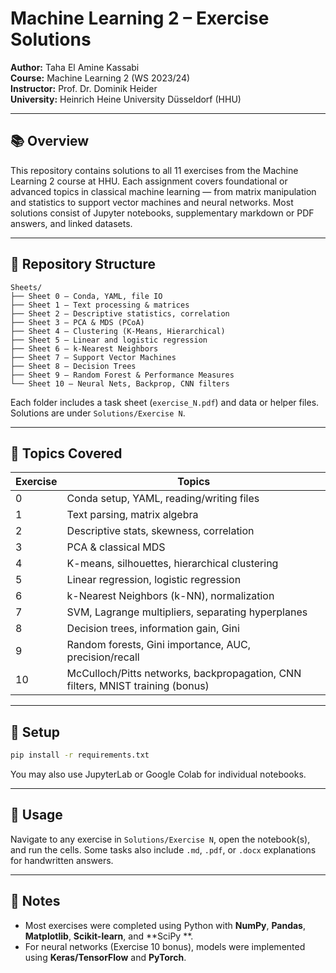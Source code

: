 # Machine Learning 2 – Exercise Solutions

**Author:** Taha El Amine Kassabi  
**Course:** Machine Learning 2 (WS 2023/24)  
**Instructor:** Prof. Dr. Dominik Heider  
**University:** Heinrich Heine University Düsseldorf (HHU)

---

## 📚 Overview

This repository contains solutions to all 11 exercises from the Machine Learning 2 course at HHU. Each assignment covers
foundational or advanced topics in classical machine learning — from matrix manipulation and statistics to support
vector machines and neural networks. Most solutions consist of Jupyter notebooks, supplementary markdown or PDF answers,
and linked datasets.

---

## 📂 Repository Structure

```
Sheets/
├── Sheet 0 – Conda, YAML, file IO
├── Sheet 1 – Text processing & matrices
├── Sheet 2 – Descriptive statistics, correlation
├── Sheet 3 – PCA & MDS (PCoA)
├── Sheet 4 – Clustering (K-Means, Hierarchical)
├── Sheet 5 – Linear and logistic regression
├── Sheet 6 – k-Nearest Neighbors
├── Sheet 7 – Support Vector Machines
├── Sheet 8 – Decision Trees
├── Sheet 9 – Random Forest & Performance Measures
└── Sheet 10 – Neural Nets, Backprop, CNN filters
```

Each folder includes a task sheet (`exercise_N.pdf`) and data or helper files. Solutions are
under `Solutions/Exercise N`.

---

## 🧠 Topics Covered

| Exercise | Topics                                                                         |
|----------|--------------------------------------------------------------------------------|
| 0        | Conda setup, YAML, reading/writing files                                       |
| 1        | Text parsing, matrix algebra                                                   |
| 2        | Descriptive stats, skewness, correlation                                       |
| 3        | PCA & classical MDS                                                            |
| 4        | K-means, silhouettes, hierarchical clustering                                  |
| 5        | Linear regression, logistic regression                                         |
| 6        | k-Nearest Neighbors (k-NN), normalization                                      |
| 7        | SVM, Lagrange multipliers, separating hyperplanes                              |
| 8        | Decision trees, information gain, Gini                                         |
| 9        | Random forests, Gini importance, AUC, precision/recall                         |
| 10       | McCulloch/Pitts networks, backpropagation, CNN filters, MNIST training (bonus) |

---

## 💾 Setup

```bash
pip install -r requirements.txt
```

You may also use JupyterLab or Google Colab for individual notebooks.

---

## 🚀 Usage

Navigate to any exercise in `Solutions/Exercise N`, open the notebook(s), and run the cells. Some tasks also
include `.md`, `.pdf`, or `.docx` explanations for handwritten answers.

---

## 📝 Notes

- Most exercises were completed using Python with **NumPy**, **Pandas**, **Matplotlib**, **Scikit-learn**, and **SciPy
  **.
- For neural networks (Exercise 10 bonus), models were implemented using **Keras/TensorFlow** and **PyTorch**.
